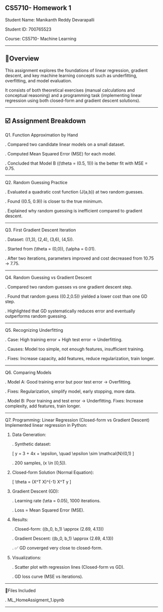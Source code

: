 CS5710- Homework 1
---------------------------------------------------------------------------------------------------
Student Name: Manikanth Reddy Devarapalli

Student ID: 700765523

Course: CS5710- Machine Learning 

---------------------------------------------------------------------------------------------------
📍Overview
---------------------------------------------------------------------------------------------------
This assignment explores the foundations of linear regression, gradient descent, and key machine learning concepts such as underfitting, overfitting, and model evaluation.

It consists of both theoretical exercises (manual calculations and conceptual reasoning) and a programming task (implementing linear regression using both closed-form and gradient descent solutions).

--------------------------------------------------------------------------------------------------
☑️ Assignment Breakdown
-------------------------------------------------------------------------------------------------

Q1. Function Approximation by Hand

. Compared two candidate linear models on a small dataset.

. Computed Mean Squared Error (MSE) for each model.

.  Concluded that Model B ((\theta = (0.5, 1))) is the better fit with MSE = 0.75.

-------------------------------------------------------------------------------------------------

Q2. Random Guessing Practice

. Evaluated a quadratic cost function (J(a,b)) at two random guesses.

. Found ((0.5, 0.9)) is closer to the true minimum.

. Explained why random guessing is inefficient compared to gradient descent.

-------------------------------------------------------------------------------------------------

Q3. First Gradient Descent Iteration

. Dataset: ((1,3), (2,4), (3,6), (4,5)).

. Started from (\theta = (0,0)), (\alpha = 0.01).

. After two iterations, parameters improved and cost decreased from 10.75 → 7.75.

-------------------------------------------------------------------------------------------------

Q4. Random Guessing vs Gradient Descent

. Compared two random guesses vs one gradient descent step.

. Found that random guess ((0.2,0.5)) yielded a lower cost than one GD step.

. Highlighted that GD systematically reduces error and eventually outperforms random guessing.

-------------------------------------------------------------------------------------------------

Q5. Recognizing Underfitting

. Case: High training error + High test error → Underfitting.

. Causes: Model too simple, not enough features, insufficient training.

. Fixes: Increase capacity, add features, reduce regularization, train longer.

-------------------------------------------------------------------------------------------------

Q6. Comparing Models

. Model A: Good training error but poor test error → Overfitting.

. Fixes: Regularization, simplify model, early stopping, more data.

. Model B: Poor training and test error → Underfitting.
    Fixes: Increase complexity, add features, train longer.

-------------------------------------------------------------------------------------------------

Q7. Programming: Linear Regression (Closed-form vs Gradient Descent)
Implemented linear regression in Python:

1. Data Generation:

   . Synthetic dataset:
   
     [ y = 3 + 4x + \epsilon, \quad \epsilon \sim \mathcal{N}(0,1) ]
   
   . 200 samples, (x \in [0,5]).
   
2. Closed-form Solution (Normal Equation):

   [ \theta = (X^T X)^{-1} X^T y ]

3. Gradient Descent (GD):

    . Learning rate (\eta = 0.05), 1000 iterations.

    . Loss = Mean Squared Error (MSE).

4. Results:
   
    . Closed-form: ((b_0, b_1) \approx (2.69, 4.13))

    . Gradient Descent: ((b_0, b_1) \approx (2.69, 4.13))

    . ✅ GD converged very close to closed-form.

5. Visualizations:

    . Scatter plot with regression lines (Closed-form vs GD).
  
    . GD loss curve (MSE vs iterations).

-----------------------------------------------------------------------------------------------

📁Files Included 

. ML_HomeAssigment_1.ipynb 

------------------------------------------------------------------------------------------------

